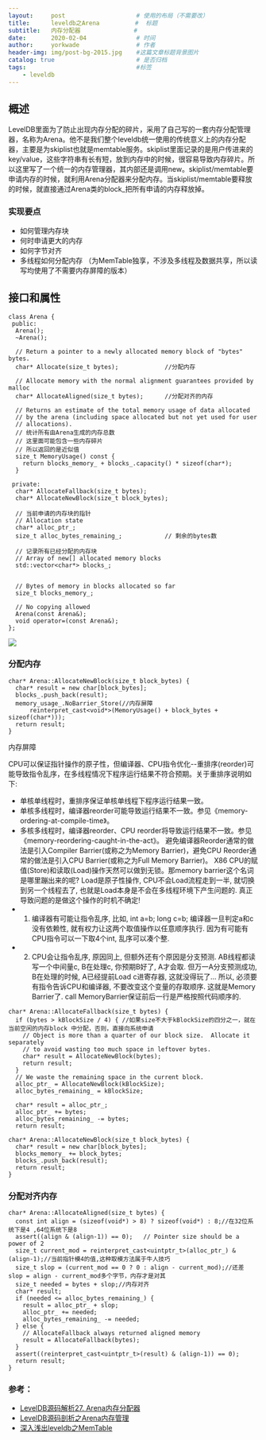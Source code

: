 ```yaml
---
layout:     post   				    # 使用的布局（不需要改）
title:      leveldb之Arena 		   #  标题
subtitle:   内存分配器               #
date:       2020-02-04 				# 时间
author:     yorkwade				# 作者
header-img: img/post-bg-2015.jpg 	#这篇文章标题背景图片
catalog: true 						# 是否归档
tags:								#标签
    - leveldb
---
```


## 概述

LevelDB里面为了防止出现内存分配的碎片，采用了自己写的一套内存分配管理器，名称为Arena。他不是我们整个leveldb统一使用的传统意义上的内存分配器，主要是为skiplist也就是memtable服务。skiplist里面记录的是用户传进来的key/value，这些字符串有长有短，放到内存中的时候，很容易导致内存碎片。所以这里写了一个统一的内存管理器，其内部还是调用new。skiplist/memtable要申请内存的时候，就利用Arena分配器来分配内存。当skiplist/memtable要释放的时候，就直接通过Arena类的block_把所有申请的内存释放掉。




### 实现要点

- 如何管理内存块
- 何时申请更大的内存
- 如何字节对齐
- 多线程如何分配内存 （为MemTable独享，不涉及多线程及数据共享，所以读写均使用了不需要内存屏障的版本）

## 接口和属性


```objc
class Arena {
 public:
  Arena();
  ~Arena();

  // Return a pointer to a newly allocated memory block of "bytes" bytes.
  char* Allocate(size_t bytes);             //分配内存

  // Allocate memory with the normal alignment guarantees provided by malloc
  char* AllocateAligned(size_t bytes);      //分配对齐的内存

  // Returns an estimate of the total memory usage of data allocated
  // by the arena (including space allocated but not yet used for user
  // allocations).
  // 统计所有由Arena生成的内存总数
  // 这里面可能包含一些内存碎片
  // 所以返回的是近似值
  size_t MemoryUsage() const {
    return blocks_memory_ + blocks_.capacity() * sizeof(char*);
  }

 private:
  char* AllocateFallback(size_t bytes);
  char* AllocateNewBlock(size_t block_bytes);

  // 当前申请的内存块的指针
  // Allocation state
  char* alloc_ptr_;
  size_t alloc_bytes_remaining_;            // 剩余的bytes数

  // 记录所有已经分配的内存块
  // Array of new[] allocated memory blocks
  std::vector<char*> blocks_;


  // Bytes of memory in blocks allocated so far
  size_t blocks_memory_;

  // No copying allowed
  Arena(const Arena&);
  void operator=(const Arena&);
};
```

![](https://i.imgur.com/ZB75F7t.png)

### 分配内存
```objc
char* Arena::AllocateNewBlock(size_t block_bytes) {
  char* result = new char[block_bytes];
  blocks_.push_back(result);
  memory_usage_.NoBarrier_Store(//内存屏障
      reinterpret_cast<void*>(MemoryUsage() + block_bytes + sizeof(char*)));
  return result;
}

```
内存屏障

CPU可以保证指针操作的原子性，但编译器、CPU指令优化--重排序(reorder)可能导致指令乱序，在多线程情况下程序运行结果不符合预期。关于重排序说明如下:
- 单核单线程时，重排序保证单核单线程下程序运行结果一致。
- 单核多线程时，编译器reorder可能导致运行结果不一致。参见《memory-ordering-at-compile-time》。
- 多核多线程时，编译器reorder、CPU reorder将导致运行结果不一致。参见《memory-reordering-caught-in-the-act》。
避免编译器Reorder通常的做法是引入Compiler Barrier(或称之为Memory Barrier)，避免CPU Reorder通常的做法是引入CPU Barrier(或称之为Full Memory Barrier)。
X86 CPU的赋值(Store)和读取(Load)操作天然可以做到无锁。那memory barrier这个名词是哪里蹦出来的呢? Load是原子性操作, CPU不会Load流程走到一半, 就切换到另一个线程去了, 也就是Load本身是不会在多线程环境下产生问题的. 真正导致问题的是做这个操作的时机不确定!
- 1. 编译器有可能让指令乱序, 比如, int a=b; long c=b; 编译器一旦判定a和c没有依赖性, 就有权力让这两个取值操作以任意顺序执行. 因为有可能有CPU指令可以一下取4个int, 乱序可以凑个整.
- 2. CPU会让指令乱序, 原因同上, 但额外还有个原因是分支预测. AB线程都读写一个中间量c, B在处理c, 你预期B好了, A才会取. 但万一A分支预测成功, B在处理的时候, A已经提前Load c进寄存器, 这就没得玩了...
所以, 必须要有指令告诉CPU和编译器, 不要改变这个变量的存取顺序. 这就是Memory Barrier了. call MemoryBarrier保证前后一行是严格按照代码顺序的. 




```objc
char* Arena::AllocateFallback(size_t bytes) {
  if (bytes > kBlockSize / 4) { //如果size不大于kBlockSize的四分之一，就在当前空闲的内存block 中分配，否则，直接向系统申请
    // Object is more than a quarter of our block size.  Allocate it separately
    // to avoid wasting too much space in leftover bytes.
    char* result = AllocateNewBlock(bytes);
    return result;
  }
  // We waste the remaining space in the current block.
  alloc_ptr_ = AllocateNewBlock(kBlockSize);
  alloc_bytes_remaining_ = kBlockSize;

  char* result = alloc_ptr_;
  alloc_ptr_ += bytes;
  alloc_bytes_remaining_ -= bytes;
  return result;
```


```objc
char* Arena::AllocateNewBlock(size_t block_bytes) {
  char* result = new char[block_bytes];
  blocks_memory_ += block_bytes;
  blocks_.push_back(result);
  return result;
}
```
### 分配对齐内存

```objc
char* Arena::AllocateAligned(size_t bytes) {
  const int align = (sizeof(void*) > 8) ? sizeof(void*) : 8;//在32位系统下是4 ,64位系统下是8 
  assert((align & (align-1)) == 0);   // Pointer size should be a power of 2
  size_t current_mod = reinterpret_cast<uintptr_t>(alloc_ptr_) & (align-1);//当前指针模4的值,这种取模方法属于牛人技巧
  size_t slop = (current_mod == 0 ? 0 : align - current_mod);//还差 slop = align - current_mod多个字节，内存才是对其
  size_t needed = bytes + slop;//内存对齐
  char* result;
  if (needed <= alloc_bytes_remaining_) {
    result = alloc_ptr_ + slop;
    alloc_ptr_ += needed;
    alloc_bytes_remaining_ -= needed;
  } else {
    // AllocateFallback always returned aligned memory
    result = AllocateFallback(bytes);
  }
  assert((reinterpret_cast<uintptr_t>(result) & (align-1)) == 0);
  return result;
}
```



### 参考：

- [LevelDB源码解析27. Arena内存分配器](https://zhuanlan.zhihu.com/p/45843295)
- [LevelDB源码剖析之Arena内存管理](http://mingxinglai.com/cn/2013/01/leveldb-arena/)
- [深入浅出leveldb之MemTable](https://blog.csdn.net/weixin_42663840/article/details/82263358)
